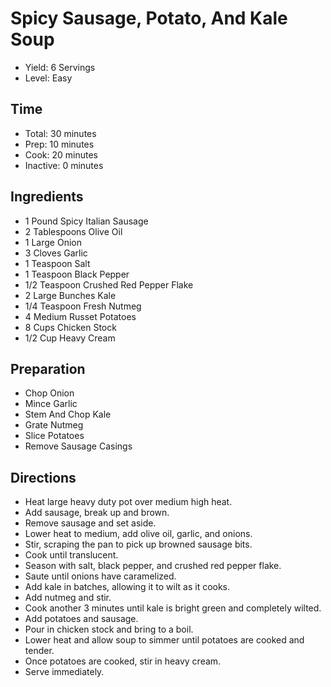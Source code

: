# Spicy Sausage, Potato, And Kale Soup

* Yield: 6 Servings
* Level: Easy

## Time

* Total: 30 minutes
* Prep: 10 minutes
* Cook: 20 minutes
* Inactive: 0 minutes

## Ingredients

* 1 Pound Spicy Italian Sausage
* 2 Tablespoons Olive Oil
* 1 Large Onion
* 3 Cloves Garlic
* 1 Teaspoon Salt
* 1 Teaspoon Black Pepper
* 1/2 Teaspoon Crushed Red Pepper Flake
* 2 Large Bunches Kale
* 1/4 Teaspoon Fresh Nutmeg
* 4 Medium Russet Potatoes
* 8 Cups Chicken Stock
* 1/2 Cup Heavy Cream

## Preparation

* Chop Onion
* Mince Garlic
* Stem And Chop Kale
* Grate Nutmeg
* Slice Potatoes
* Remove Sausage Casings

## Directions

* Heat large heavy duty pot over medium high heat.
* Add sausage, break up and brown.
* Remove sausage and set aside.
* Lower heat to medium, add olive oil, garlic, and onions.
* Stir, scraping the pan to pick up browned sausage bits.
* Cook until translucent.
* Season with salt, black pepper, and crushed red pepper flake.
* Saute until onions have caramelized.
* Add kale in batches, allowing it to wilt as it cooks.
* Add nutmeg and stir.
* Cook another 3 minutes until kale is bright green and completely wilted.
* Add potatoes and sausage.
* Pour in chicken stock and bring to a boil.
* Lower heat and allow soup to simmer until potatoes are cooked and tender.
* Once potatoes are cooked, stir in heavy cream.
* Serve immediately.
